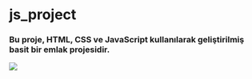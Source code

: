 # js_project

<h3>Bu proje, HTML, CSS ve JavaScript kullanılarak geliştirilmiş basit bir emlak projesidir.</h3>

![](images/js_project.gif)